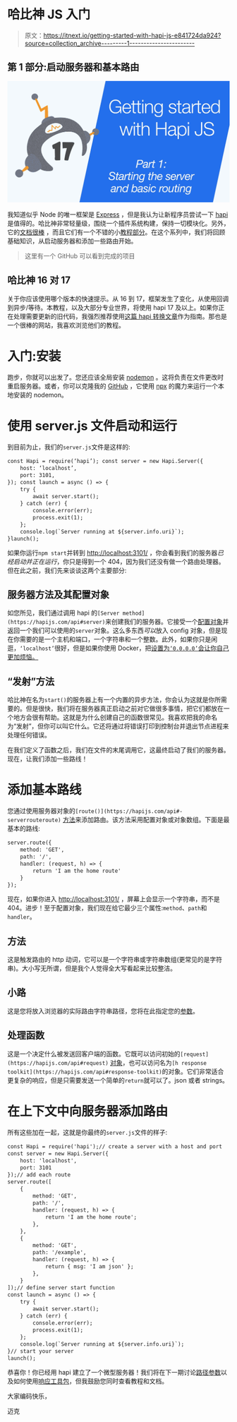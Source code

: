 # 哈比神 JS 入门

> 原文：<https://itnext.io/getting-started-with-hapi-js-e841724da924?source=collection_archive---------1----------------------->

## 第 1 部分:启动服务器和基本路由

![](img/8910495eb4137d1ee442ae96fee0bf94.png)

我知道似乎 Node 的唯一框架是 [Express](https://expressjs.com/) ，但是我认为让新程序员尝试一下 [hapi](https://hapijs.com/) 是值得的。哈比神非常轻量级，围绕一个插件系统构建，保持一切模块化。另外，它的[文档很棒](https://hapijs.com/api) ，而且它们有一个不错的小[教程部分](https://hapijs.com/tutorials)。在这个系列中，我们将回顾基础知识，从启动服务器和添加一些路由开始。

> 这里有一个 GitHub 可以看到完成的项目

## 哈比神 16 对 17

关于你应该使用哪个版本的快速提示。从 16 到 17，框架发生了变化，从使用回调到异步/等待。本教程，以及大部分专业世界，将使用 hapi 17 及以上。如果你正在处理需要更新的旧代码，我强烈推荐使用[这篇 hapi 转换文章](https://futurestud.io/tutorials/hapi-v17-upgrade-guide-your-move-to-async-await)作为指南。那也是一个很棒的网站，我喜欢浏览他们的教程。

# 入门:安装

跑步，你就可以出发了。您还应该全局安装 [nodemon](https://nodemon.io/) 。这将负责在文件更改时重启服务器。或者，你可以克隆我的 [GitHub](https://github.com/MostlyFocusedMike/hapi-notes-1) ，它使用 [npx](https://medium.com/@maybekatz/introducing-npx-an-npm-package-runner-55f7d4bd282b) 的魔力来运行一个本地安装的 nodemon。

# 使用 server.js 文件启动和运行

到目前为止，我们的`server.js`文件是这样的:

```
const Hapi = require(‘hapi’); const server = new Hapi.Server({ 
    host: ‘localhost’, 
    port: 3101, 
}); const launch = async () => {
    try { 
        await server.start(); 
    } catch (err) { 
        console.error(err); 
        process.exit(1); 
    }; 
    console.log(`Server running at ${server.info.uri}`); 
}launch();
```

如果你运行`npm start`并转到 [http://localhost:3101/](http://localhost:3101/) ，你会看到我们的服务器*已经启动并正在运行*，你只是得到一个 404，因为我们还没有做一个路由处理器。但在此之前，我们先来谈谈这两个主要部分:

## 服务器方法及其配置对象

如您所见，我们通过调用 hapi 的`[Server method](https://hapijs.com/api#server)`来创建我们的服务器。它接受一个[配置对象](https://hapijs.com/api#server.options)并返回一个我们可以使用的`server`对象。这么多东西*可以*放入 config 对象，但是现在你需要的是一个主机和端口，一个字符串和一个整数。此外，如果你只是闲逛，`‘localhost’`很好，但是如果你使用 Docker，把[设置为`‘0.0.0.0’`会让你自己更加烦恼。](https://stackoverflow.com/questions/47025647/localhost-vs-0-0-0-0-with-docker-on-mac-os)

## “发射”方法

哈比神在名为`start()`的服务器上有一个内置的异步方法，你会认为这就是你所需要的。但是很快，我们将在服务器真正启动之前对它做很多事情，把它们都放在一个地方会很有帮助。这就是为什么创建自己的函数很常见。我喜欢把我的命名为“发射”，但你可以叫它什么。它还将通过将错误打印到控制台并退出节点进程来处理任何错误。

在我们定义了函数之后，我们在文件的末尾调用它，这最终启动了我们的服务器。现在，让我们添加一些路线！

# 添加基本路线

您通过使用服务器对象的`[route()](https://hapijs.com/api#-serverrouteroute)` [方法](https://hapijs.com/api#-serverrouteroute)来添加路由。该方法采用配置对象或对象数组。下面是最基本的路线:

```
server.route({   
    method: 'GET',   
    path: '/',   
    handler: (request, h) => {     
        return 'I am the home route'   
    } 
});
```

现在，如果你进入 [http://localhost:3101/](http://localhost:3101/) ，屏幕上会显示一个字符串，而不是 404。进步！至于配置对象，我们现在给它最少三个属性:`method`、`path`和`handler`。

## 方法

这是触发路由的 http 动词，它可以是一个字符串或字符串数组(更常见的是字符串)。大小写无所谓，但是我个人觉得全大写看起来比较整洁。

## 小路

这是您将放入浏览器的实际路由字符串路径，您将在此指定您的[参数](https://hapijs.com/api#path-parameters)。

## 处理函数

这是一个决定什么被发送回客户端的函数。它既可以访问初始的`[request](https://hapijs.com/api#request)` [对象](https://hapijs.com/api#request)，也可以访问名为`[h response toolkit](https://hapijs.com/api#response-toolkit)`的对象。它们非常适合更复杂的响应，但是只需要发送一个简单的`return`就可以了。json 或者 strings。

# 在上下文中向服务器添加路由

所有这些加在一起，这就是你最终的`server.js`文件的样子:

```
const Hapi = require('hapi');// create a server with a host and port
const server = new Hapi.Server({
    host: 'localhost',
    port: 3101
});// add each route
server.route([
    {
        method: 'GET',
        path: '/',
        handler: (request, h) => {
            return 'I am the home route';
        },
    },
    {
        method: 'GET',
        path: '/example',
        handler: (request, h) => {
            return { msg: 'I am json' };
        },
    }
]);// define server start function
const launch = async () => {
    try {
        await server.start(); 
    } catch (err) {
        console.error(err);
        process.exit(1);
    };
    console.log(`Server running at ${server.info.uri}`);
}// start your server
launch();
```

恭喜你！你已经用 hapi 建立了一个微型服务器！我们将在下一期讨论[路径参数](https://hapijs.com/api#path-parameters)以及如何使用[响应工具包](https://hapijs.com/api#response-toolkit)，但我鼓励您同时查看教程和文档。

大家编码快乐，

迈克